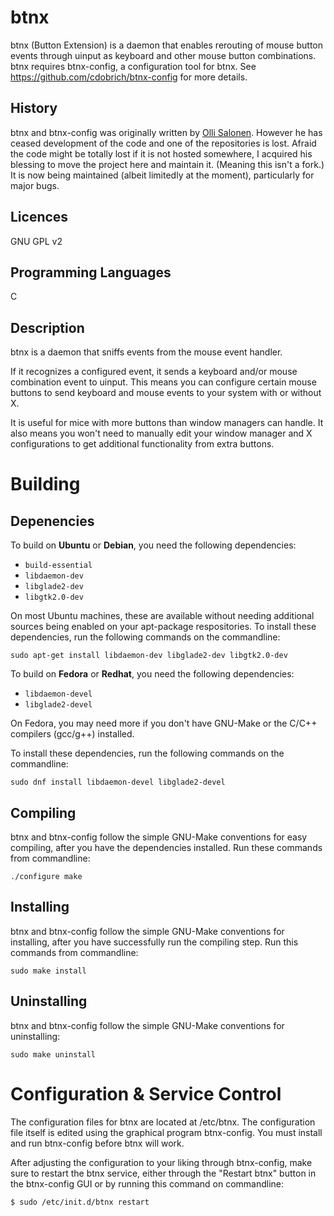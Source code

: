 btnx
====

btnx (Button Extension) is a daemon that enables rerouting of mouse button events through uinput as keyboard and other mouse button combinations. btnx requires btnx-config, a configuration tool for btnx. See https://github.com/cdobrich/btnx-config for more details.

History
----
btnx and btnx-config was originally written by [Olli Salonen](https://launchpad.net/~daou). However he has ceased development of the code and one of the repositories is lost. Afraid the code might be totally lost if it is not hosted somewhere, I acquired his blessing to move the project here and maintain it. (Meaning this isn't a fork.) It is now being maintained (albeit limitedly at the moment), particularly for major bugs.

Licences
----
GNU GPL v2

Programming Languages
----
C

Description
----
btnx is a daemon that sniffs events from the mouse event handler.

If it recognizes a configured event, it sends a keyboard and/or mouse combination event to uinput. This means you can configure certain mouse buttons to send keyboard and mouse events to your system with or without X.

It is useful for mice with more buttons than window managers can handle. It also means you won't need to manually edit your window manager and X configurations to get additional functionality from extra buttons.

Building
=======

## Depenencies

To build on **Ubuntu** or **Debian**, you need the following dependencies:

* `build-essential`
* `libdaemon-dev`
* `libglade2-dev`
* `libgtk2.0-dev`

On most Ubuntu machines, these are available without needing additional sources being enabled on your apt-package respositories. To install these dependencies, run the following commands on the commandline:

`sudo apt-get install libdaemon-dev libglade2-dev libgtk2.0-dev`

To build on **Fedora** or **Redhat**, you need the following dependencies:

* `libdaemon-devel`
* `libglade2-devel`

On Fedora, you may need more if you don't have GNU-Make or the C/C++ compilers (gcc/g++) installed.

To install these dependencies, run the following commands on the commandline:

`sudo dnf install libdaemon-devel libglade2-devel `

## Compiling

btnx and btnx-config follow the simple GNU-Make conventions for easy compiling, after you have the dependencies installed. Run these commands from commandline:

`./configure
make`

## Installing

btnx and btnx-config follow the simple GNU-Make conventions for installing, after you have successfully run the compiling step. Run this commands from commandline:

`sudo make install`

## Uninstalling

btnx and btnx-config follow the simple GNU-Make conventions for uninstalling:

`sudo make uninstall`

Configuration & Service Control
======
The configuration files for btnx are located at /etc/btnx. The configuration file itself is edited using the graphical program btnx-config. You must install and run btnx-config before btnx will work.

After adjusting the configuration to your liking through btnx-config, make sure to restart the btnx service, either through the "Restart btnx" button in the btnx-config GUI or by running this command on commandline:

`$ sudo /etc/init.d/btnx restart`
